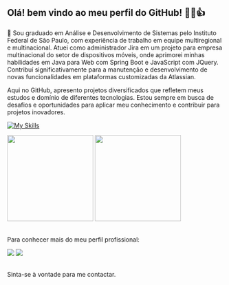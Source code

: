 ## Olá! bem vindo ao meu perfil do GitHub! 🧑‍🦲👍

💾 Sou graduado em Análise e Desenvolvimento de Sistemas pelo Instituto Federal de São Paulo, com experiência de trabalho em equipe multiregional e multinacional. 
Atuei como administrador Jira em um projeto para empresa multinacional do setor de dispositivos móveis, onde aprimorei minhas habilidades em Java para Web com Spring Boot e JavaScript com JQuery.
Contribuí significativamente para a manutenção e desenvolvimento de novas funcionalidades em plataformas customizadas da Atlassian.

Aqui no GitHub, apresento projetos diversificados que refletem meus estudos e domínio de diferentes tecnologias. Estou sempre em busca de desafios e oportunidades para aplicar meu conhecimento e contribuir para projetos inovadores.

[![My Skills](https://skillicons.dev/icons?i=java,js,nodejs,expressjs,sequelize,html,css,sass,python,c,cs,ts,spring,react,angular,jquery,androidstudio,visualstudio,vscode,godot,firebase,mongodb,mysql,sqlite,heroku,npm,yarn,postman,vim,git,github,githubactions)](https://skillicons.dev)
 
<div>
<img height="200em" src="https://github-readme-stats-eight-lac.vercel.app/api/top-langs/?username=LucasEPaduam&layout=compact&langs_count=10&theme=merko"/>
<img height="200em" src="https://github-readme-stats-eight-lac.vercel.app/api?username=LucasEPaduam&show_icons=true&theme=merko&include_all_commits=true&count_private=true"/>
</div>
</br>

<div>
 <p>Para conhecer mais do meu perfil profissional:</p>
 <a href="https://www.linkedin.com/in/lucas-paduam/" target="_blank"><img src="https://img.shields.io/badge/-LinkedIn-%230077B5?style=for-the-badge&logo=linkedin&logoColor=white" target="_blank"></a>
 <a href="https://lucasepaduam.github.io/MeuPortifolio/" target="_blank"><img src="https://img.shields.io/badge/website-000000?style=for-the-badge&logo=About.me&logoColor=white" target="_blank"></a>
</div>
<br>

Sinta-se à vontade para me contactar.



